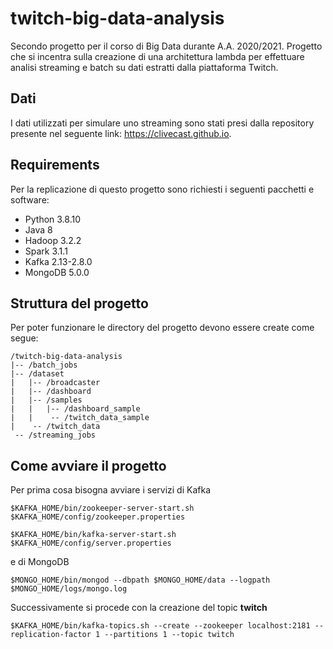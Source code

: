 # twitch-big-data-analysis
Secondo progetto per il corso di Big Data durante A.A. 2020/2021. Progetto che si incentra sulla creazione di una architettura lambda per effettuare analisi streaming e batch su dati estratti dalla piattaforma Twitch.

## Dati
I dati utilizzati per simulare uno streaming sono stati presi dalla repository presente nel seguente link: https://clivecast.github.io.

## Requirements
Per la replicazione di questo progetto sono richiesti i seguenti pacchetti e software:
* Python 3.8.10
* Java 8
* Hadoop 3.2.2
* Spark 3.1.1
* Kafka 2.13-2.8.0
* MongoDB 5.0.0

## Struttura del progetto
Per poter funzionare le directory del progetto devono essere create come segue:
``````
/twitch-big-data-analysis
|-- /batch_jobs
|-- /dataset
|   |-- /broadcaster
|   |-- /dashboard
|   |-- /samples
|   |   |-- /dashboard_sample
|   |    -- /twitch_data_sample
|    -- /twitch_data
 -- /streaming_jobs
``````
## Come avviare il progetto
Per prima cosa bisogna avviare i servizi di Kafka 
``````
$KAFKA_HOME/bin/zookeeper-server-start.sh $KAFKA_HOME/config/zookeeper.properties
``````  
``````
$KAFKA_HOME/bin/kafka-server-start.sh $KAFKA_HOME/config/server.properties
``````
e di MongoDB  
``````
$MONGO_HOME/bin/mongod --dbpath $MONGO_HOME/data --logpath $MONGO_HOME/logs/mongo.log
``````
Successivamente si procede con la creazione del topic __twitch__  
``````
$KAFKA_HOME/bin/kafka-topics.sh --create --zookeeper localhost:2181 --replication-factor 1 --partitions 1 --topic twitch
``````